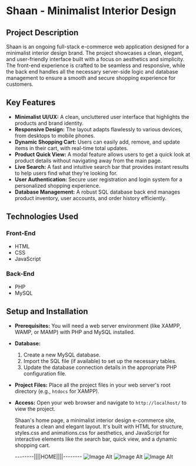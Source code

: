 # Shaan - Minimalist Interior Design

## Project Description

Shaan is an ongoing full-stack e-commerce web application designed for a minimalist interior design brand. The project showcases a clean, elegant, and user-friendly interface built with a focus on aesthetics and simplicity. The front-end experience is crafted to be seamless and responsive, while the back end handles all the necessary server-side logic and database management to ensure a smooth and secure shopping experience for customers.

## Key Features

* **Minimalist UI/UX:** A clean, uncluttered user interface that highlights the products and brand identity.
* **Responsive Design:** The layout adapts flawlessly to various devices, from desktops to mobile phones.
* **Dynamic Shopping Cart:** Users can easily add, remove, and update items in their cart, with real-time total updates.
* **Product Quick View:** A modal feature allows users to get a quick look at product details without navigating away from the main page.
* **Live Search:** A fast and intuitive search bar that provides instant results to help users find what they're looking for.
* **User Authentication:** Secure user registration and login system for a personalized shopping experience.
* **Database Management:** A robust SQL database back end manages product inventory, user accounts, and order history efficiently.

## Technologies Used

### Front-End
* HTML
* CSS
* JavaScript

### Back-End
* PHP
* MySQL

## Setup and Installation

* **Prerequisites:** You will need a web server environment (like XAMPP, WAMP, or MAMP) with PHP and MySQL installed.
* **Database:**
    1.  Create a new MySQL database.
    2.  Import the SQL file (if available) to set up the necessary tables.
    3.  Update the database connection details in the appropriate PHP configuration file.
* **Project Files:** Place all the project files in your web server's root directory (e.g., `htdocs` for XAMPP).
* **Access:** Open your web browser and navigate to `http://localhost/` to view the project.

  Shaan's home page, a minimalist interior design e-commerce site, features a clean and elegant layout. It's built with HTML for structure, styles.css and animations.css for aesthetics, and JavaScript for interactive elements like the search bar, quick view, and a dynamic shopping cart.
  
  --------||||HOME||||--------
   ![Image Alt]()
   ![Image Alt]()
   ![Image Alt]()

